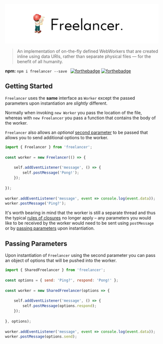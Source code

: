 ![Moggy](media/logo.png)

> An implementation of on-the-fly defined WebWorkers that are created inline using data URIs, rather than separate physical files &mdash; for the benefit of all humanity.

**npm:** `npm i freelancer --save
`
[![forthebadge](http://forthebadge.com/images/badges/compatibility-betamax.svg)](http://forthebadge.com)
[![forthebadge](http://forthebadge.com/images/badges/built-with-love.svg)](http://forthebadge.com)

## Getting Started

`Freelancer` uses the **same** interface as `Worker` except the passed parameters upon instantiation are *slightly* different.

Normally when invoking `new Worker` you pass the location of the file, whereas with `new Freelancer` you pass a function that contains the body of the worker.

`Freelancer` also allows an *optional* [second parameter](#passing-parameters) to be passed that allows you to send additional options to the worker.

```javascript
import { Freelancer } from 'freelancer';

const worker = new Freelancer(() => {
   
    self.addEventListener('message', () => {
        self.postMessage('Pong!');
    });
    
});

worker.addEventListener('message', event => console.log(event.data));
worker.postMessage('Ping?');
```

It's worth bearing in mind that the worker is still a separate thread and thus the typical [rules of closures](https://developer.mozilla.org/en/docs/Web/JavaScript/Closures) no longer apply &ndash; any parameters you would like to be received by the worker would need to be sent using `postMessage` or by [passing parameters](#passing-parameters) upon instantiation.

## Passing Parameters

Upon instantiation of `Freelancer` using the second parameter you can pass an object of options that will be pushed into the worker.

```javascript
import { SharedFreelancer } from 'freelancer';

const options = { send: 'Ping?', respond: 'Pong!' };

const worker = new SharedFreelancer(options => {
   
    self.addEventListener('message', () => {
        self.postMessage(options.respond);
    });
    
}, options);

worker.addEventListener('message', event => console.log(event.data));
worker.postMessage(options.send);
```
